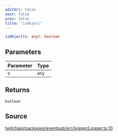 ```yaml
---
editUrl: false
next: false
prev: false
title: "isObject"
---
```


```ts
isObject(o: any): boolean
```

## Parameters

| Parameter | Type |
| :------ | :------ |
| `o` | `any` |

## Returns

`boolean`

## Source

[twitchapi/packages/eventsub/src/logger/Logger.ts:10](https://github.com/pablornc/twitchapi//blob/f8a75ccd701e54db4c91e2b0128974da23f25d14/packages/eventsub/src/logger/Logger.ts#L10)
